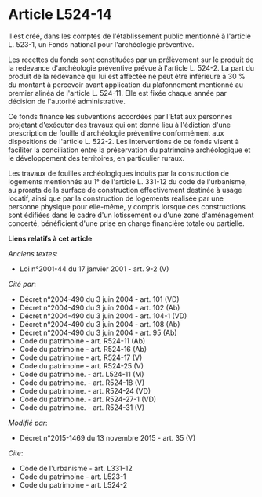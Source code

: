 # Article L524-14

Il est créé, dans les comptes de l'établissement public mentionné à l'article L. 523-1, un Fonds national pour l'archéologie
préventive. 

Les recettes du fonds sont constituées par un prélèvement sur le produit de la redevance d'archéologie préventive prévue à
l'article L. 524-2. La part du produit de la redevance qui lui est affectée ne peut être inférieure à 30 % du montant à
percevoir avant application du plafonnement mentionné au premier alinéa de l'article L. 524-11. Elle est fixée chaque année
par décision de l'autorité administrative. 

Ce fonds finance les subventions accordées par l'Etat aux personnes projetant d'exécuter des travaux qui ont donné lieu à
l'édiction d'une prescription de fouille d'archéologie préventive conformément aux dispositions de l'article L. 522-2. Les
interventions de ce fonds visent à faciliter la conciliation entre la préservation du patrimoine archéologique et le
développement des territoires, en particulier ruraux. 

Les travaux de fouilles archéologiques induits par la construction de logements mentionnés au 1° de l'article L. 331-12 du
code de l'urbanisme, au prorata de la surface de construction effectivement destinée à usage locatif, ainsi que par la
construction de logements réalisée par une personne physique pour elle-même, y compris lorsque ces constructions sont
édifiées dans le cadre d'un lotissement ou d'une zone d'aménagement concerté, bénéficient d'une prise en charge financière
totale ou partielle.

**Liens relatifs à cet article**

_Anciens textes_:

  - Loi n°2001-44 du 17 janvier 2001 - art. 9-2 (V)

_Cité par_:

  - Décret n°2004-490 du 3 juin 2004 - art. 101 (VD)
  - Décret n°2004-490 du 3 juin 2004 - art. 102 (Ab)
  - Décret n°2004-490 du 3 juin 2004 - art. 104-1 (VD)
  - Décret n°2004-490 du 3 juin 2004 - art. 108 (Ab)
  - Décret n°2004-490 du 3 juin 2004 - art. 95 (Ab)
  - Code du patrimoine - art. R524-11 (Ab)
  - Code du patrimoine - art. R524-16 (Ab)
  - Code du patrimoine - art. R524-17 (V)
  - Code du patrimoine - art. R524-25 (V)
  - Code du patrimoine. - art. L524-11 (M)
  - Code du patrimoine. - art. R524-18 (V)
  - Code du patrimoine. - art. R524-24 (VD)
  - Code du patrimoine. - art. R524-27-1 (VD)
  - Code du patrimoine. - art. R524-31 (V)

_Modifié par_:

  - Décret n°2015-1469 du 13 novembre 2015 - art. 35 (V)

_Cite_:

  - Code de l'urbanisme - art. L331-12
  - Code du patrimoine - art. L523-1
  - Code du patrimoine - art. L524-2
